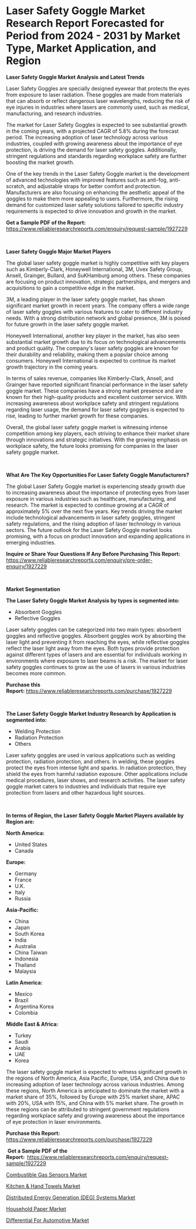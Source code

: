 <p><h1>Laser Safety Goggle Market Research Report Forecasted for Period from 2024 -  2031 by Market Type, Market Application, and Region</h1></p><p><strong>Laser Safety Goggle Market Analysis and Latest Trends</strong></p>
<p><p>Laser Safety Goggles are specially designed eyewear that protects the eyes from exposure to laser radiation. These goggles are made from materials that can absorb or reflect dangerous laser wavelengths, reducing the risk of eye injuries in industries where lasers are commonly used, such as medical, manufacturing, and research industries.</p><p>The market for Laser Safety Goggles is expected to see substantial growth in the coming years, with a projected CAGR of 5.8% during the forecast period. The increasing adoption of laser technology across various industries, coupled with growing awareness about the importance of eye protection, is driving the demand for laser safety goggles. Additionally, stringent regulations and standards regarding workplace safety are further boosting the market growth.</p><p>One of the key trends in the Laser Safety Goggle market is the development of advanced technologies with improved features such as anti-fog, anti-scratch, and adjustable straps for better comfort and protection. Manufacturers are also focusing on enhancing the aesthetic appeal of the goggles to make them more appealing to users. Furthermore, the rising demand for customized laser safety solutions tailored to specific industry requirements is expected to drive innovation and growth in the market.</p></p>
<p><strong>Get a Sample PDF of the Report:&nbsp;</strong> <a href="https://www.reliableresearchreports.com/enquiry/request-sample/1927229">https://www.reliableresearchreports.com/enquiry/request-sample/1927229</a></p>
<p>&nbsp;</p>
<p><strong>Laser Safety Goggle Major Market Players</strong></p>
<p><p>The global laser safety goggle market is highly competitive with key players such as Kimberly-Clark, Honeywell International, 3M, Uvex Safety Group, Ansell, Grainger, Bullard, and SuKHamburg among others. These companies are focusing on product innovation, strategic partnerships, and mergers and acquisitions to gain a competitive edge in the market.</p><p>3M, a leading player in the laser safety goggle market, has shown significant market growth in recent years. The company offers a wide range of laser safety goggles with various features to cater to different industry needs. With a strong distribution network and global presence, 3M is poised for future growth in the laser safety goggle market.</p><p>Honeywell International, another key player in the market, has also seen substantial market growth due to its focus on technological advancements and product quality. The company's laser safety goggles are known for their durability and reliability, making them a popular choice among consumers. Honeywell International is expected to continue its market growth trajectory in the coming years.</p><p>In terms of sales revenue, companies like Kimberly-Clark, Ansell, and Grainger have reported significant financial performance in the laser safety goggle market. These companies have a strong market presence and are known for their high-quality products and excellent customer service. With increasing awareness about workplace safety and stringent regulations regarding laser usage, the demand for laser safety goggles is expected to rise, leading to further market growth for these companies.</p><p>Overall, the global laser safety goggle market is witnessing intense competition among key players, each striving to enhance their market share through innovations and strategic initiatives. With the growing emphasis on workplace safety, the future looks promising for companies in the laser safety goggle market.</p></p>
<p>&nbsp;</p>
<p><strong>What Are The Key Opportunities For Laser Safety Goggle Manufacturers?</strong></p>
<p><p>The global Laser Safety Goggle market is experiencing steady growth due to increasing awareness about the importance of protecting eyes from laser exposure in various industries such as healthcare, manufacturing, and research. The market is expected to continue growing at a CAGR of approximately 5% over the next five years. Key trends driving the market include technological advancements in laser safety goggles, stringent safety regulations, and the rising adoption of laser technology in various sectors. The future outlook for the Laser Safety Goggle market looks promising, with a focus on product innovation and expanding applications in emerging industries.</p></p>
<p><strong>Inquire or Share Your Questions If Any Before Purchasing This Report:</strong> <a href="https://www.reliableresearchreports.com/enquiry/pre-order-enquiry/1927229">https://www.reliableresearchreports.com/enquiry/pre-order-enquiry/1927229</a></p>
<p>&nbsp;</p>
<p><strong>Market Segmentation</strong></p>
<p><strong>The Laser Safety Goggle Market Analysis by types is segmented into:</strong></p>
<p><ul><li>Absorbent Goggles</li><li>Reflective Goggles</li></ul></p>
<p><p>Laser safety goggles can be categorized into two main types: absorbent goggles and reflective goggles. Absorbent goggles work by absorbing the laser light and preventing it from reaching the eyes, while reflective goggles reflect the laser light away from the eyes. Both types provide protection against different types of lasers and are essential for individuals working in environments where exposure to laser beams is a risk. The market for laser safety goggles continues to grow as the use of lasers in various industries becomes more common.</p></p>
<p><strong>Purchase this Report:&nbsp;</strong><a href="https://www.reliableresearchreports.com/purchase/1927229">https://www.reliableresearchreports.com/purchase/1927229</a></p>
<p>&nbsp;</p>
<p><strong>The Laser Safety Goggle Market Industry Research by Application is segmented into:</strong></p>
<p><ul><li>Welding Protection</li><li>Radiation Protection</li><li>Others</li></ul></p>
<p><p>Laser safety goggles are used in various applications such as welding protection, radiation protection, and others. In welding, these goggles protect the eyes from intense light and sparks. In radiation protection, they shield the eyes from harmful radiation exposure. Other applications include medical procedures, laser shows, and research activities. The laser safety goggle market caters to industries and individuals that require eye protection from lasers and other hazardous light sources.</p></p>
<p>&nbsp;</p>
<p><strong>In terms of Region, the Laser Safety Goggle Market Players available by Region are:</strong></p>
<p>
    <p> <strong> North America: </strong>
        <ul>
            <li>United States</li>
            <li>Canada</li>
        </ul>
        </p> 
    <p> <strong> Europe: </strong>
        <ul>
            <li>Germany</li>
            <li>France</li>
            <li>U.K.</li>
            <li>Italy</li>
            <li>Russia</li>
        </ul>
        </p> 
    <p> <strong> Asia-Pacific: </strong>
        <ul>
            <li>China</li>
            <li>Japan</li>
            <li>South Korea</li>
            <li>India</li>
            <li>Australia</li>
            <li>China Taiwan</li>
            <li>Indonesia</li>
            <li>Thailand</li>
            <li>Malaysia</li>
        </ul>
        </p> 
    <p> <strong> Latin America: </strong>
        <ul>
            <li>Mexico</li>
            <li>Brazil</li>
            <li>Argentina Korea</li>
            <li>Colombia</li>
        </ul>
        </p> 
    <p> <strong> Middle East & Africa: </strong>
        <ul>
            <li>Turkey</li>
            <li>Saudi</li>
            <li>Arabia</li>
            <li>UAE</li>
            <li>Korea</li>
        </ul>
    </p>
    </p>
<p><p>The laser safety goggle market is expected to witness significant growth in the regions of North America, Asia Pacific, Europe, USA, and China due to increasing adoption of laser technology across various industries. Among these regions, North America is anticipated to dominate the market with a market share of 35%, followed by Europe with 25% market share, APAC with 20%, USA with 15%, and China with 5% market share. The growth in these regions can be attributed to stringent government regulations regarding workplace safety and growing awareness about the importance of eye protection in laser environments.</p></p>
<p><strong>Purchase this Report: </strong><a href="https://www.reliableresearchreports.com/purchase/1927229">https://www.reliableresearchreports.com/purchase/1927229</a></p>
<p>&nbsp;<strong>Get a Sample PDF of the Report:&nbsp;&nbsp;</strong><a href="https://www.reliableresearchreports.com/enquiry/request-sample/1927229">https://www.reliableresearchreports.com/enquiry/request-sample/1927229</a></p>
<p><strong></strong></p>
<p><p><a href="https://view.publitas.com/reportprime-1/combustible-gas-sensors-market-size-and-examines-its-market-scope-with-a-primary-focus-on-growth-opportunities-and-forecasted-trends-spanning-from-2024-to-2031/">Combustible Gas Sensors Market</a></p><p><a href="https://github.com/brentleyjimmiealvaradoz4l1rea/Market-Research-Report-List-1/blob/main/kitchen-hand-towels-market.md">Kitchen & Hand Towels Market</a></p><p><a href="https://natural-crush-b99.notion.site/Distributed-Energy-Generation-DEG-Systems-Market-Provides-a-Comprehensive-Analysis-Including-a-Mac-ebcc3e9093ca4bb8a11a609236731438">Distributed Energy Generation (DEG) Systems Market</a></p><p><a href="https://github.com/eeaveuhhh/Market-Research-Report-List-1/blob/main/household-paper-market.md">Household Paper Market</a></p><p><a href="https://scarlet-rocket-c63.notion.site/Differential-For-Automotive-Market-Size-Focuses-on-Market-Dynamics-In-Depth-Analysis-and-Future-Pro-ff79ab74dda84346b86609b4b39f61c7">Differential For Automotive Market</a></p></p>